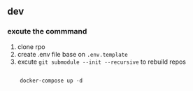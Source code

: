 ## dev

### excute the commmand

1. clone rpo
2. create .env file base on `.env.template`
3. excute `git submodule --init --recursive` to rebuild repos

```

    docker-compose up -d
```
